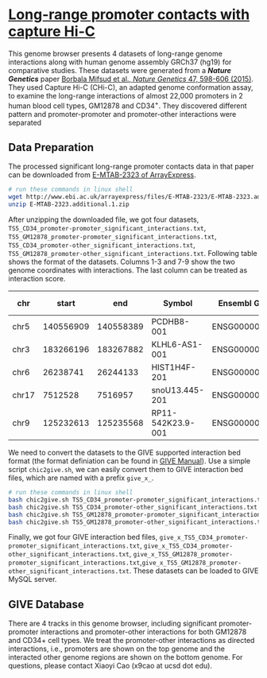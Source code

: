 # [Long-range promoter contacts with capture Hi-C](https://chic.givengine.org/)
This genome browser presents 4 datasets of long-range genome interactions along with human genome assembly GRCh37 (hg19) for comparative studies. These datasets were generated from a ***Nature Genetics*** paper [Borbala Mifsud et al., *Nature Genetics* 47, 598-606 (2015)](http://www.nature.com/ng/journal/v47/n6/full/ng.3286.html). They used Capture Hi-C (CHi-C), an adapted genome conformation assay, to examine the long-range interactions of almost 22,000 promoters in 2 human blood cell types, GM12878 and CD34<sup>+</sup>. They discovered different pattern and  promoter-promoter and promoter-other interactions were separated 

## Data Preparation
The processed significant long-range promoter contacts data in that paper can be downloaded from [E-MTAB-2323 of ArrayExpress](http://www.ebi.ac.uk/arrayexpress/files/E-MTAB-2323/E-MTAB-2323.additional.1.zip). 

``` bash
# run these commands in linux shell
wget http://www.ebi.ac.uk/arrayexpress/files/E-MTAB-2323/E-MTAB-2323.additional.1.zip
unzip E-MTAB-2323.additional.1.zip
```
After unzipping the downloaded file, we got four datasets, `TS5_CD34_promoter-promoter_significant_interactions.txt`,  `TS5_GM12878_promoter-promoter_significant_interactions.txt`, `TS5_CD34_promoter-other_significant_interactions.txt`,  `TS5_GM12878_promoter-other_significant_interactions.txt`. Following table shows the format of the datasets. Columns 1-3 and 7-9 show the two genome coordinates with interactions. The last column can be treated as interaction score.

|chr | start | end | Symbol | Ensembl Gene ID | expresssion quartile | chr | start | end | Symbol | Ensembl Gene ID | expresssion quartile | raw count | log(observed/expected)|
| --- | --- | --- | --- | --- | --- | --- | --- | --- | --- | --- | --- | --- | --- |
|chr5|140556909|140558389|PCDHB8-001|ENSG00000120322|2|chr5|140558467|140562101|PCDHB16-201|ENSG00000196963|2|338|16.7349171319745|
|chr3|183266196|183267882|KLHL6-AS1-001|ENSG00000242522|1|chr3|183269400|183277960|KLHL6-001|ENSG00000172578|5|249|16.4555995112416|
|chr6|26238741|26244133|HIST1H4F-201|ENSG00000198327|5|chr6|26244367|26249842|HIST1H4G-201|ENSG00000124578|1|443|16.2749178680534|
|chr17|7512528|7516957|snoU13.445-201|ENSG00000251860|na|chr17|7516998|7519187|FXR2-201|ENSG00000129245|4|233|16.0225553055551|
|chr9|125232613|125235568|RP11-542K23.9-001|ENSG00000231465|1|chr9|125237734|125242999|OR1J1-201|ENSG00000136834|2|173|16.1066569764929|

We need to convert the datasets to the GIVE supported interaction bed format (the format definiation can be found in [GIVE Manual](https://github.com/Zhong-Lab-UCSD/GIVE_demo/blob/master/manuals/3-dataSource.md#adding-interaction-tracks)). Use a simple script `chic2give.sh`, we can easily convert them to GIVE interaction bed files, which are named with a prefix `give_x_`.

``` bash
# run these commands in linux shell
bash chic2give.sh TS5_CD34_promoter-promoter_significant_interactions.txt ./
bash chic2give.sh TS5_CD34_promoter-other_significant_interactions.txt ./
bash chic2give.sh TS5_GM12878_promoter-promoter_significant_interactions.txt ./
bash chic2give.sh TS5_GM12878_promoter-other_significant_interactions.txt ./
```
Finally, we got four GIVE interaction bed files, `give_x_TS5_CD34_promoter-promoter_significant_interactions.txt`, `give_x_TS5_CD34_promoter-other_significant_interactions.txt`, `give_x_TS5_GM12878_promoter-promoter_significant_interactions.txt`,`give_x_TS5_GM12878_promoter-other_significant_interactions.txt`. These datasets can be loaded to GIVE MySQL server. 

## GIVE Database 


There are 4 tracks in this genome browser, including significant promoter-promoter interactions and promoter-other interactions for both GM12878 and CD34+ cell types. We treat the promoter-other interactions as directed interactions, i.e., promoters are shown on the top genome and the interacted other genome regions are shown on the bottom genome. 
For questions, please contact Xiaoyi Cao (x9cao at ucsd dot edu). 
